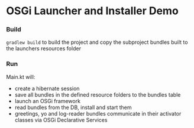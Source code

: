 # OSGi Launcher and Installer Demo

### Build
```gradlew build``` to build the project and copy the subproject bundles built to the launchers resources folder

### Run
Main.kt will:
- create a hibernate session
- save all bundles in the defined resource folders to the bundles table
- launch an OSGi framework
- read bundles from the DB, install and start them
- greetings, yo and log-reader bundles communicate in their activator classes via OSGi Declarative Services
 
